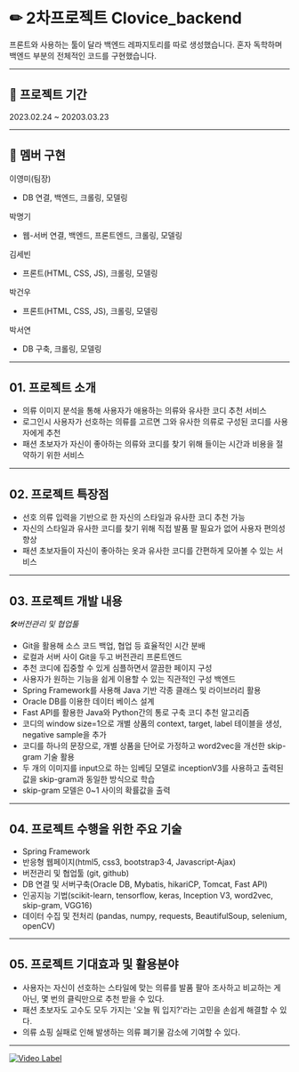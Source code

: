 # ✏ 2차프로젝트 Clovice_backend


프론트와 사용하는 툴이 달라 백엔드 레파지토리를 따로 생성했습니다.
혼자 독학하며 백엔드 부분의 전체적인 코드를 구현했습니다.

---

## 📅 프로젝트 기간



2023.02.24 ~ 20203.03.23

---

## 👥 멤버 구현

이영미(팀장)
- DB 연결, 백엔드, 크롤링, 모델링


박명기
- 웹-서버 연결, 백엔드, 프론트엔드, 크롤링, 모델링



김세빈
- 프론트(HTML, CSS, JS), 크롤링, 모델링


박건우
- 프론트(HTML, CSS, JS), 크롤링, 모델링



박서연
- DB 구축, 크롤링, 모델링







---
## 01. 프로젝트 소개
- 의류 이미지 분석을 통해 사용자가 애용하는 의류와 유사한 코디 추천 서비스
- 로그인시 사용자가 선호하는 의류를 고르면 그와 유사한 의류로 구성된 코디를 사용자에게 추천
- 패션 초보자가 자신이 좋아하는 의류와 코디를 찾기 위해 들이는 시간과 비용을 절약하기 위한 서비스


---


## 02. 프로젝트 특장점
- 선호 의류 입력을 기반으로 한 자신의 스타일과 유사한 코디 추천 가능
- 자신의 스타일과 유사한 코디를 찾기 위해 직접 발품 팔 필요가 없어 사용자 편의성 향상
- 패션 초보자들이 자신이 좋아하는 옷과 유사한 코디를 간편하게 모아볼 수 있는 서비스


---


## 03. 프로젝트 개발 내용
_🛠버전관리 및 협업툴_
- Git을 활용해 소스 코드 백업, 협업 등 효율적인 시간 분배
- 로컬과 서버 사이 Git을 두고 버전관리
프론트엔드
- 추천 코디에 집중할 수 있게 심플하면서 깔끔한 페이지 구성
- 사용자가 원하는 기능을 쉽게 이용할 수 있는 직관적인 구성
백엔드
- Spring Framework를 사용해 Java 기반 각종 클래스 및 라이브러리 활용
- Oracle DB를 이용한 데이터 베이스 설계
- Fast API를 활용한 Java와 Python간의 통로 구축
코디 추천 알고리즘
- 코디의 window size=1으로 개별 상품의 context, target, label 테이블을 생성, negative sample을 추가
- 코디를 하나의 문장으로, 개별 상품을 단어로 가정하고 word2vec을 개선한 skip-gram 기술 활용
- 두 개의 이미지를 input으로 하는 임베딩 모델로 inceptionV3를 사용하고 출력된 값을 skip-gram과 동일한 방식으로 학습
- skip-gram 모델은 0~1 사이의 확률값을 출력


---


## 04. 프로젝트 수행을 위한 주요 기술
- Spring Framework
- 반응형 웹페이지(html5, css3, bootstrap3·4, Javascript-Ajax)
- 버전관리 및 협업툴 (git, github)
- DB 연결 및 서버구축(Oracle DB, Mybatis, hikariCP, Tomcat, Fast API)
- 인공지능 기법(scikit-learn, tensorflow, keras, Inception V3, word2vec, skip-gram, VGG16)
- 데이터 수집 및 전처리 (pandas, numpy, requests, BeautifulSoup, selenium, openCV)


---


## 05. 프로젝트 기대효과 및 활용분야

- 사용자는 자신이 선호하는 스타일에 맞는 의류를 발품 팔아 조사하고 비교하는 게 아닌, 몇 번의 클릭만으로 추천 받을 수 있다.
- 패션 초보자도 고수도 모두 가지는 '오늘 뭐 입지?'라는 고민을 손쉽게 해결할 수 있다.
- 의류 쇼핑 실패로 인해 발생하는 의류 폐기물 감소에 기여할 수 있다.


---


[![Video Label](http://img.youtube.com/vi/'IhhzdfjQnK4'/0.jpg)](https://youtu.be/'IhhzdfjQnK4')














